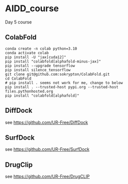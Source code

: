 # AIDD_course
Day 5 course


## ColabFold
```
conda create -n colab python=3.10
conda activate colab
pip install -U "jax[cuda12]"
pip install "colabfold[alphafold-minus-jax]"
pip install --upgrade tensorflow
pip install silence_tensorflow
git clone git@github.com:sokrypton/ColabFold.git
cd ColabFold
# pip install . seems not work for me, change to below
pip install . --trusted-host pypi.org --trusted-host files.pythonhosted.org
pip install "colabfold[alphafold]"
```

## DiffDock
see https://github.com/UR-Free/DiffDock

## SurfDock
see https://github.com/UR-Free/SurfDock

## DrugClip
see https://github.com/UR-Free/DrugCLIP
